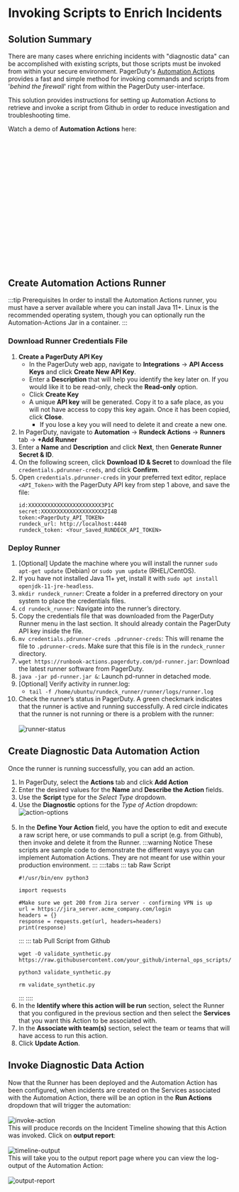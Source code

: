 # Invoking Scripts to Enrich Incidents

## Solution Summary
There are many cases where enriching incidents with "diagnostic data" can be accomplished with existing scripts, but those scripts must be invoked from within your secure environment.
PagerDuty's [Automation Actions](https://www.rundeck.com/rundeck-actions) provides a fast and simple method for invoking commands and scripts from '_behind the firewall_' right from within the PagerDuty user-interface.

This solution provides instructions for setting up Automation Actions to retrieve and invoke a script from Github in order to reduce investigation and troubleshooting time.

Watch a demo of **Automation Actions** here:
<br><script src="https://fast.wistia.com/embed/medias/cb0x7fwnz1.jsonp" async></script><script src="https://fast.wistia.com/assets/external/E-v1.js" async></script><div class="wistia_responsive_padding" style="padding:56.25% 0 0 0;position:relative;"><div class="wistia_responsive_wrapper" style="height:100%;left:0;position:absolute;top:0;width:100%;"><div class="wistia_embed wistia_async_cb0x7fwnz1 seo=false videoFoam=true" style="height:100%;position:relative;width:100%"><div class="wistia_swatch" style="height:100%;left:0;opacity:0;overflow:hidden;position:absolute;top:0;transition:opacity 200ms;width:100%;"><img src="https://fast.wistia.com/embed/medias/cb0x7fwnz1/swatch" style="filter:blur(5px);height:100%;object-fit:contain;width:100%;" alt="" aria-hidden="true" onload="this.parentNode.style.opacity=1;" /></div></div></div></div>

## Create Automation Actions Runner
:::tip Prerequisites
In order to install the Automation Actions runner, you must have a server available where you can install Java 11+. Linux is the recommended operating system, though you can optionally run the Automation-Actions Jar in a container.
:::

### Download Runner Credentials File
1. **Create a PagerDuty API Key**
    * In the PagerDuty web app, navigate to **Integrations** -> **API Access Keys** and click **Create New API Key**.
    * Enter a **Description** that will help you identify the key later on. If you would like it to be read-only, check the **Read-only** option.
    * Click **Create Key**
    * A unique **API key** will be generated. Copy it to a safe place, as you will not have access to copy this key again. Once it has been copied, click **Close**.
        * If you lose a key you will need to delete it and create a new one.
2. In PagerDuty, navigate to **Automation** -> **Rundeck Actions** -> **Runners** tab -> **+Add Runner**
3. Enter a **Name** and **Description** and click **Next**, then **Generate Runner Secret & ID**.
4. On the following screen, click **Download ID & Secret** to download the file `credentials.pdrunner-creds`, and click **Confirm**.
5. Open `credentials.pdrunner-creds` in your preferred text editor, replace `<API_Token>` with the PagerDuty API key from step 1 above, and save the file:
    ```
    id:XXXXXXXXXXXXXXXXXXXXXXX3P1C
    secret:XXXXXXXXXXXXXXXXXXXX2I4B
    token:<PagerDuty_API_TOKEN>
    rundeck_url: http://localhost:4440
    rundeck_token: <Your_Saved_RUNDECK_API_TOKEN>
    ```

### Deploy Runner
1. [Optional] Update the machine where you will install the runner `sudo apt-get update` (Debian) or `sudo yum update` (RHEL/CentOS).
2. If you have not installed Java 11+ yet, install it with `sudo apt install openjdk-11-jre-headless`.
3. `mkdir rundeck_runner`: Create a folder in a preferred directory on your system to place the credentials files.
4. `cd rundeck_runner`: Navigate into the runner’s directory.
5. Copy the credentials file that was downloaded from the PagerDuty Runner menu in the last section. It should already contain the PagerDuty API key inside the file.
6. `mv credentials.pdrunner-creds .pdrunner-creds`: This will rename the file to `.pdrunner-creds`. Make sure that this file is in the `rundeck_runner` directory.
7. `wget https://runbook-actions.pagerduty.com/pd-runner.jar`: Download the latest runner software from PagerDuty.
8. `java -jar pd-runner.jar &`: Launch pd-runner in detached mode.
9. [Optional] Verify activity in runner.log:
    * `tail -f /home/ubuntu/rundeck_runner/runner/logs/runner.log`
10. Check the runner’s status in PagerDuty. A green checkmark indicates that the runner is active and running successfully. A red circle indicates that the runner is not running or there is a problem with the runner:
    <br><br>![runner-status](@assets/img/solutions-raw-script-runner-status.png)<br>

## Create Diagnostic Data Automation Action
Once the runner is running successfully, you can add an action.
<br>
1. In PagerDuty, select the **Actions** tab and click **Add Action**
2. Enter the desired values for the **Name** and **Describe the Action** fields.
3. Use the **Script** type for the _Select Type_ dropdown.
4. Use the **Diagnostic** options for the _Type of Action_ dropdown:
   <br>![action-options](@assets/img/solutions-raw-script-action-options.png)<br><br>
5. In the **Define Your Action** field, you have the option to edit and execute a raw script here, or use commands to pull a script (e.g. from Github), then invoke and delete it from the Runner.
   :::warning Notice
   These scripts are sample code to demonstrate the different ways you can implement Automation Actions. They are not meant for use within your production environment.
   :::
   ::::tabs
   ::: tab Raw Script
   ```
   #!/usr/bin/env python3

   import requests

   #Make sure we get 200 from Jira server - confirming VPN is up
   url = https://jira_server.acme_company.com/login
   headers = {}
   response = requests.get(url, headers=headers)
   print(response) 
   ```
   :::
   ::: tab Pull Script from Github
   ```                                                                                                                            
   wget -O validate_synthetic.py https://raw.githubusercontent.com/your_github/internal_ops_scripts/main/validate_vpn_synthetic.py
                                                                                                                                  
   python3 validate_synthetic.py                                                                                                  
                                                                                                                                  
   rm validate_synthetic.py                                                                                                           
   ```
   :::
   ::::
   <br>
6. In the **Identify where this action will be run** section, select the Runner that you configured in the previous section and then select the **Services** that you want this Action to be associated with.
7. In the **Associate with team(s)** section, select the team or teams that will have access to run this action.
8. Click **Update Action**.

## Invoke Diagnostic Data Action
Now that the Runner has been deployed and the Automation Action has been configured, when incidents are created on the Services associated with the Automation Action, there will be an option in the **Run Actions** dropdown that will trigger the automation:
<br><br>![invoke-action](@assets/img/solutions-raw-script-invoke-action.png)<br>
This will produce records on the Incident Timeline showing that this Action was invoked.  Click on **output report**:
<br><br>![timeline-output](@assets/img/solutions-raw-script-timeline-output.png)<br>
This will take you to the output report page where you can view the log-output of the Automation Action:
<br><br>![output-report](@assets/img/solutions-raw-script-view-report.png)
